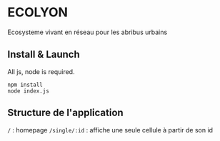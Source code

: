 # ECOLYON

Ecosysteme vivant en réseau pour les abribus urbains


## Install & Launch

All js, node is required.

    npm install
    node index.js

## Structure de l'application

```/``` : homepage
```/single/:id``` : affiche une seule cellule à partir de son id
